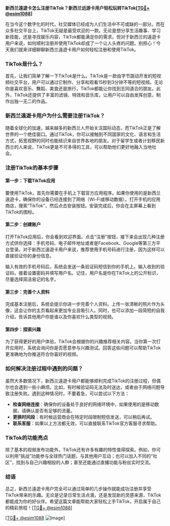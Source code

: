 **新西兰遠遊卡怎么注册TikTok？新西兰远游卡用户轻松玩转TikTok[[TG💪+ @esim1088](https://t.me/s/esim1088)]**

在当今这个数字化的时代，社交媒体已经成为人们生活中不可或缺的一部分。而在众多社交平台上，TikTok无疑是最受欢迎的一款。无论是想分享生活趣事、学习新技能，还是寻找娱乐内容，TikTok都能满足你的需求。但对于新西兰的遠遊卡用户来说，如何顺利注册并使用TikTok却成了一个让人头疼的问题。别担心！今天我们就来详细聊聊新西兰遠遊卡用户如何轻松注册和使用TikTok。

### TikTok是什么？

首先，让我们简单了解一下TikTok是什么。TikTok是一款由字节跳动开发的短视频社交平台，用户可以通过它制作、分享和观看15秒到3分钟不等的短视频。无论你是喜欢音乐、舞蹈、美食还是旅行，TikTok都能让你找到志同道合的朋友。此外，TikTok还提供了丰富的滤镜、特效和音乐库，让用户可以自由发挥创意，制作出独一无二的作品。

### 新西兰遠遊卡用户为什么需要注册TikTok？

随着全球化的加速，越来越多的新西兰人开始关注国际动态，而TikTok正是了解世界的一个绝佳窗口。通过TikTok，你可以接触到不同国家的文化、语言和生活方式，拓宽视野的同时也能结识来自世界各地的朋友。对于留学生或者计划移民新西兰的人来说，TikTok更是不可多得的工具，可以帮助他们更好地融入当地社会。

### 注册TikTok的基本步骤

#### 第一步：下载TikTok应用

要使用TikTok，首先你需要在手机上下载官方应用程序。如果你使用的是新西兰遠遊卡，确保你的设备已经连接到了网络（Wi-Fi或移动数据）。打开手机的应用商店，搜索“TikTok”，然后点击安装按钮。安装完成后，你会在主屏幕上看到TikTok的图标。

#### 第二步：创建账户

打开TikTok应用后，你会看到欢迎界面。点击“注册”按钮，接下来会出现几种注册方式供你选择：手机号码、电子邮件地址或者是Facebook、Google等第三方平台登录。对于新西兰遠遊卡用户来说，推荐使用手机号码进行注册，因为这样可以直接验证你的身份信息。

输入有效的手机号码后，系统会发送一条验证码短信到你的手机上。输入收到的验证码，接着设置密码并填写用户名。记住，用户名是你在TikTok上的公开标识，尽量选择简洁易记的名字。

#### 第三步：完善个人资料

完成基本注册后，系统会提示你进一步完善个人资料。上传一张清晰的照片作为头像，这会让你的主页看起来更加专业且吸引人。同时，也可以添加一段简短的自我介绍，告诉其他用户你是谁以及你喜欢什么类型的视频。

#### 第四步：探索兴趣

为了获得更好的用户体验，TikTok会根据你的兴趣推荐相关内容。当你第一次打开应用时，系统会询问你是否愿意参与兴趣测试。回答这些问题可以帮助TikTok更准确地为你推送符合你喜好的视频。

### 如何解决注册过程中遇到的问题？

虽然大多数情况下，新西兰遠遊卡用户都能够顺利完成TikTok的注册过程，但偶尔也会遇到一些小麻烦。比如，有时候验证码无法及时送达，或者由于网络问题导致注册失败。遇到这种情况时，不要着急，可以尝试以下方法：

- **检查网络连接**：确保你的设备处于良好的网络环境中，如果使用的是移动数据，请确认是否有足够的流量。
- **更换时间段**：有时候运营商会在特定时段限制短信发送，可以稍后再试。
- **联系客服**：如果以上方法都无效，可以直接联系TikTok官方客服寻求帮助。

### TikTok的功能亮点

除了基本的视频发布功能外，TikTok还有许多有趣的特性值得探索。例如，你可以利用“挑战”功能参与全球热门话题，与其他用户互动；也可以加入不同的“社区”，找到与自己兴趣相投的人群；甚至还能通过直播功能与粉丝实时交流。

### 结语

总之，新西兰遠遊卡用户完全可以通过简单的几步操作就能成功注册并享受TikTok带来的乐趣。无论是记录日常生活点滴，还是发现新的灵感来源，TikTok都能成为你的好伙伴。希望这篇文章能帮助大家轻松上手TikTok，开启属于自己的精彩旅程！[[TG💪+ @esim1088](https://t.me/s/esim1088)] 

[[TG💪+ @esim1088](https://t.me/s/esim1088) ![Image](https://i.postimg.cc/4NQfJmqS/Snipaste-2025-05-13-00-14-12.png)]